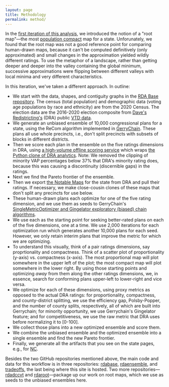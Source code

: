 ```yaml
---
layout: page
title: Methodology
permalink: method/
---
```


In the [first iteration of this analysis](https://alecramsay.github.io/pg/),
we introduced the notion of a "root map"&#8212;the 
most [population compact](https://alecramsay.github.io/pg/glossary/) map for a state.
Unforunately, we found that the root map was not a good reference point for comparing human-drawn maps,
because it can't be computed definitively (only approximated) and
small changes in the approximation yielded wildly different ratings.
To use the metaphor of a landscape, rather than getting deeper and deeper into the valley containing the global minimum,
successive approximations were flipping between different valleys with local minima and very different characteristics.

In this iteration, we've taken a different approach.
In outline:

-   We start with the data, shapes, and contiguity graphs in the [RDA Base repository](https://github.com/rdatools/rdabase).
    The census (total population) and demographic data (voting age populations by race and ethnicity) are from the 2020 Census.
    The election data are the 2016-2020 election composite from [Dave's Redistricting's](https://davesredistricting.org/) (DRA) 
    public [VTD data](https://github.com/dra2020/vtd_data).
-   We generate an unbiased ensemble of 10,000 congressional plans for a state,
    using the ReCom algorithm implemented in [GerryChain](https://gerrychain.readthedocs.io/en/latest/).
    These plans all use whole precincts, i.e., don't split precincts with subsets of blocks in different districts.
-   Then we score each plan in the ensemble on the five ratings dimensions in DRA, 
    using [a high-volume offline scoring service](https://github.com/rdatools/rdascore)
    which wraps [the Python clone of DRA analytics](https://github.com/dra2020/rdapy).
    Note: We removed the clipping of minority VAP percentages below 37% that DRA's minority rating does,
    because this was causing a discontinuity (discernible gaps) in the ratings.
-   Next we find the Pareto frontier of the ensemble.
-   Then we export [the Notable Maps](https://medium.com/dra-2020/notable-maps-66d744933a48) for the state from DRA and pull their ratings.
    If necessary, we make close-cousin clones of these maps that don't split any precincts for use below.
-   These human-drawn plans each optimize for one of the five rating dimension, and 
    we use them as seeds to GerryChain's [SingleMetricOptimizer and Gingelator exploratory (biased) chain algorithms](https://mggg.org/posts/gerrysuite).
-   We use each as the starting point for seeking better-rated plans on each of the five dimensions, one at a time.
    We use 2,000 iterations for each optimization run which generates another 10,000 plans for each seed.
    However, we only retain interim plans that improve the metric for which we are optimizing.
-   To understand this visually, think of a pair ratings dimensions, say proprtionality and compactness.
    Think of a scatter plot of proportionality (y-axis) vs. compactness (x-axis).
    The most proportional map will plot somewhere in the upper left of the plot;
    the most compact map will plot somewhere in the lower right.
    By using those starting points and optimizing *away* from them along the other ratings dimensions,
    we, in essence, search for conforming plans upper-left to lower-right and vice versa.
-   We optimize for each of these dimensions, using proxy metrics as opposed to the actual DRA ratings:
    for proportionality, compactness, and county-district splitting, 
    we use the efficiency gap, Polsby-Popper, and the number of county splits, respectively,
    all of which are built into Gerrychain;
    for minority opportunity, we use Gerrychain's Gingelator feature; and
    for competitiveness, we use the raw metric that DRA uses before normalizing it to [0-100].
-   We collect those plans into a new optimized ensemble and score them.
-   We combine the unbiased ensemble and the optimized ensemble into a single ensemble and find the new Pareto frontier.
-   Finally, we generate all the artifacts that you see on the state pages, e.g., for <a href="{{ site.baseurl }}/states/NC">NC</a>.

Besides the two GitHub repositories mentioned above, the main code and data for this workflow is in three repositories: [rdabase](https://github.com/rdatools/rdabase), [rdaensemble](https://github.com/rdatools/rdaensemble), and [tradeoffs](https://github.com/rdatools/tradeoffs), 
the last being where this site is hosted.
Two more repositories&#8212;[rdadccvt](https://github.com/rdatools/rdadccvt) and [rdaroot](https://github.com/rdatools/rdaroot)&#8212;package up our work on root maps, which we use as seeds to the unbiased ensembles here.